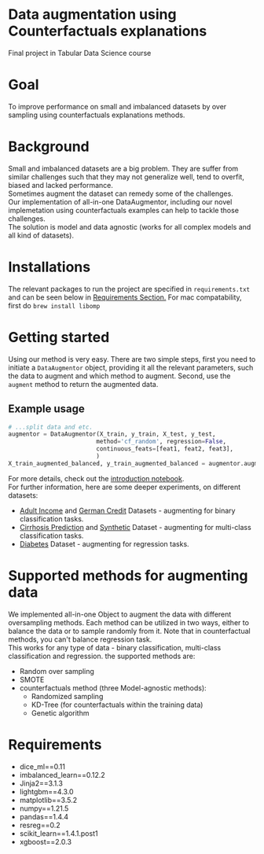 # Data augmentation using Counterfactuals explanations
Final project in Tabular Data Science course  

# Goal
To improve performance on small and imbalanced datasets by over sampling using counterfactuals explanations methods.

# Background
Small and imbalanced datasets are a big problem. They are suffer from similar challenges such that they may not generalize well, tend to overfit, biased and lacked performance.  
Sometimes augment the dataset can remedy some of the challenges.  
Our implementation of all-in-one DataAugmentor, including our novel implemetation using counterfactuals examples can help to tackle those challenges.  
The solution is model and data agnostic (works for all complex models and all kind of datasets).

# Installations
The relevant packages to run the project are specified in `requirements.txt` and can be seen below in [Requirements Section.](#requirements)
For mac compatability, first do `brew install libomp`

# Getting started
Using our method is very easy. There are two simple steps, first you need to initiate a `DataAugmentor` object, providing it all the relevant parameters, such the data to augment and which method to augment. Second, use the `augment` method to return the augmented data.

## Example usage
```python
# ...split data and etc.
augmentor = DataAugmentor(X_train, y_train, X_test, y_test,
                         method='cf_random', regression=False,
                         continuous_feats=[feat1, feat2, feat3],
                         )
X_train_augmented_balanced, y_train_augmented_balanced = augmentor.augment(balance=True)
```
For more details, check out the [introduction notebook](data_augmentation_intro.ipynb).  
For further information, here are some deeper experiments, on different datasets:
* [Adult Income](experiments/classification_adult.ipynb) and [German Credit](experiments/experiment(german).ipynb) Datasets - augmenting for binary classification tasks.
* [Cirrhosis Prediction](experiments/multi-cirrhosis.ipynb) and [Synthetic](experiments/multi-artificial.ipynb) Dataset - augmenting for multi-class classification tasks.
* [Diabetes](experiments/regression.ipynb) Dataset - augmenting for regression tasks.

# Supported methods for augmenting data
We implemented all-in-one Object to augment the data with different oversampling methods. Each method can be utilized in two ways, either to balance the data or to sample randomly from it. Note that in counterfactual methods, you can't balance regression task.  
This works for any type of data - binary classification, multi-class classification and regression. the supported methods are:
* Random over sampling
* SMOTE
* counterfactuals method (three Model-agnostic methods):
  * Randomized sampling
  * KD-Tree (for counterfactuals within the training data)
  * Genetic algorithm


# Requirements
* dice_ml==0.11
* imbalanced_learn==0.12.2
* Jinja2==3.1.3
* lightgbm==4.3.0
* matplotlib==3.5.2
* numpy==1.21.5
* pandas==1.4.4
* resreg==0.2
* scikit_learn==1.4.1.post1
* xgboost==2.0.3
